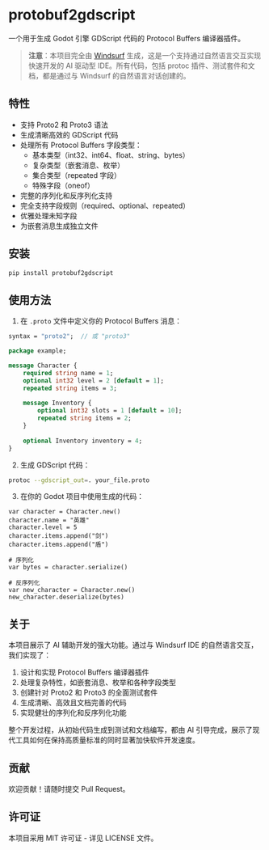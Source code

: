 # protobuf2gdscript

一个用于生成 Godot 引擎 GDScript 代码的 Protocol Buffers 编译器插件。

> **注意**：本项目完全由 [Windsurf](https://codeium.com/windsurf) 生成，这是一个支持通过自然语言交互实现快速开发的 AI 驱动型 IDE。所有代码，包括 protoc 插件、测试套件和文档，都是通过与 Windsurf 的自然语言对话创建的。

## 特性

- 支持 Proto2 和 Proto3 语法
- 生成清晰高效的 GDScript 代码
- 处理所有 Protocol Buffers 字段类型：
  - 基本类型（int32、int64、float、string、bytes）
  - 复杂类型（嵌套消息、枚举）
  - 集合类型（repeated 字段）
  - 特殊字段（oneof）
- 完整的序列化和反序列化支持
- 完全支持字段规则（required、optional、repeated）
- 优雅处理未知字段
- 为嵌套消息生成独立文件

## 安装

```bash
pip install protobuf2gdscript
```

## 使用方法

1. 在 `.proto` 文件中定义你的 Protocol Buffers 消息：

```protobuf
syntax = "proto2";  // 或 "proto3"

package example;

message Character {
    required string name = 1;
    optional int32 level = 2 [default = 1];
    repeated string items = 3;
    
    message Inventory {
        optional int32 slots = 1 [default = 10];
        repeated string items = 2;
    }
    
    optional Inventory inventory = 4;
}
```

2. 生成 GDScript 代码：

```bash
protoc --gdscript_out=. your_file.proto
```

3. 在你的 Godot 项目中使用生成的代码：

```gdscript
var character = Character.new()
character.name = "英雄"
character.level = 5
character.items.append("剑")
character.items.append("盾")

# 序列化
var bytes = character.serialize()

# 反序列化
var new_character = Character.new()
new_character.deserialize(bytes)
```

## 关于

本项目展示了 AI 辅助开发的强大功能。通过与 Windsurf IDE 的自然语言交互，我们实现了：

1. 设计和实现 Protocol Buffers 编译器插件
2. 处理复杂特性，如嵌套消息、枚举和各种字段类型
3. 创建针对 Proto2 和 Proto3 的全面测试套件
4. 生成清晰、高效且文档完善的代码
5. 实现健壮的序列化和反序列化功能

整个开发过程，从初始代码生成到测试和文档编写，都由 AI 引导完成，展示了现代工具如何在保持高质量标准的同时显著加快软件开发速度。

## 贡献

欢迎贡献！请随时提交 Pull Request。

## 许可证

本项目采用 MIT 许可证 - 详见 LICENSE 文件。

